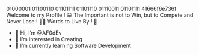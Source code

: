  01000001 01100110 01101111 01101110 01110011 01101111
 41666f6e736f
Welcome to my Profile ! 😀 The Important is not to Win, but to Compete and Never Lose ! 💪🏼 Words to Live By ! 🎯
- 👋 Hi, I’m @AF0dEv
- 👀 I’m interested in Creating
- 🌱 I’m currently learning Software Development




